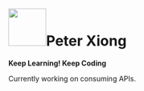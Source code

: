 # <span><img src="https://media.giphy.com/media/bcKmIWkUMCjVm/giphy.gif" width="75"/></span>Peter Xiong

**Keep Learning! Keep Coding**
<!--
**peter-xiong/peter-xiong** is a ✨ _special_ ✨ repository because its `README.md` (this file) appears on your GitHub profile.

Here are some ideas to get you started:

- 🔭 I’m currently working on ...
- 🌱 I’m currently learning ...
- 👯 I’m looking to collaborate on ...
- 🤔 I’m looking for help with ...
- 💬 Ask me about ...
- 📫 How to reach me: ...
- 😄 Pronouns: ...
- ⚡ Fun fact: ...
-->
Currently working on consuming APIs.
